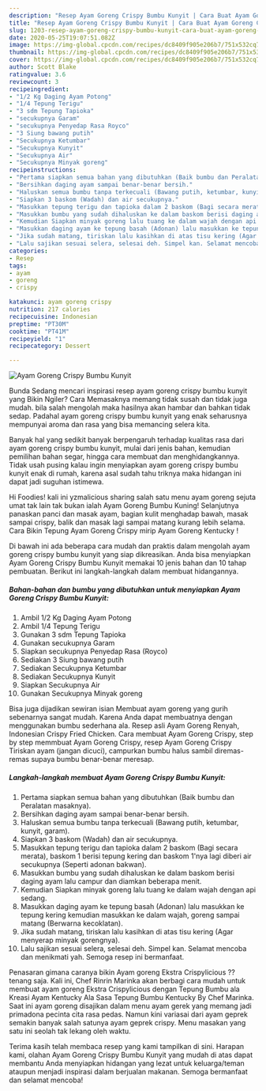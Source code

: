 ```yaml
---
description: "Resep Ayam Goreng Crispy Bumbu Kunyit | Cara Buat Ayam Goreng Crispy Bumbu Kunyit Yang Lezat Sekali"
title: "Resep Ayam Goreng Crispy Bumbu Kunyit | Cara Buat Ayam Goreng Crispy Bumbu Kunyit Yang Lezat Sekali"
slug: 1203-resep-ayam-goreng-crispy-bumbu-kunyit-cara-buat-ayam-goreng-crispy-bumbu-kunyit-yang-lezat-sekali
date: 2020-05-25T19:07:51.082Z
image: https://img-global.cpcdn.com/recipes/dc8409f905e206b7/751x532cq70/ayam-goreng-crispy-bumbu-kunyit-foto-resep-utama.jpg
thumbnail: https://img-global.cpcdn.com/recipes/dc8409f905e206b7/751x532cq70/ayam-goreng-crispy-bumbu-kunyit-foto-resep-utama.jpg
cover: https://img-global.cpcdn.com/recipes/dc8409f905e206b7/751x532cq70/ayam-goreng-crispy-bumbu-kunyit-foto-resep-utama.jpg
author: Scott Blake
ratingvalue: 3.6
reviewcount: 3
recipeingredient:
- "1/2 Kg Daging Ayam Potong"
- "1/4 Tepung Terigu"
- "3 sdm Tepung Tapioka"
- "secukupnya Garam"
- "secukupnya Penyedap Rasa Royco"
- "3 Siung bawang putih"
- "Secukupnya Ketumbar"
- "Secukupnya Kunyit"
- "Secukupnya Air"
- "Secukupnya Minyak goreng"
recipeinstructions:
- "Pertama siapkan semua bahan yang dibutuhkan (Baik bumbu dan Peralatan masaknya)."
- "Bersihkan daging ayam sampai benar-benar bersih."
- "Haluskan semua bumbu tanpa terkecuali (Bawang putih, ketumbar, kunyit, garam)."
- "Siapkan 3 baskom (Wadah) dan air secukupnya."
- "Masukkan tepung terigu dan tapioka dalam 2 baskom (Bagi secara merata), baskom 1 berisi tepung kering dan baskom 1&#39;nya lagi diberi air secukupnya (Seperti adonan bakwan)."
- "Masukkan bumbu yang sudah dihaluskan ke dalam baskom berisi daging ayam lalu campur dan diamkan beberapa menit."
- "Kemudian Siapkan minyak goreng lalu tuang ke dalam wajah dengan api sedang."
- "Masukkan daging ayam ke tepung basah (Adonan) lalu masukkan ke tepung kering kemudian masukkan ke dalam wajah, goreng sampai matang (Berwarna kecoklatan)."
- "Jika sudah matang, tiriskan lalu kasihkan di atas tisu kering (Agar menyerap minyak gorengnya)."
- "Lalu sajikan sesuai selera, selesai deh. Simpel kan. Selamat mencoba dan menikmati yah. Semoga resep ini bermanfaat."
categories:
- Resep
tags:
- ayam
- goreng
- crispy

katakunci: ayam goreng crispy 
nutrition: 217 calories
recipecuisine: Indonesian
preptime: "PT30M"
cooktime: "PT41M"
recipeyield: "1"
recipecategory: Dessert

---
```



![Ayam Goreng Crispy Bumbu Kunyit](https://img-global.cpcdn.com/recipes/dc8409f905e206b7/751x532cq70/ayam-goreng-crispy-bumbu-kunyit-foto-resep-utama.jpg)

Bunda Sedang mencari inspirasi resep ayam goreng crispy bumbu kunyit yang Bikin Ngiler? Cara Memasaknya memang tidak susah dan tidak juga mudah. bila salah mengolah maka hasilnya akan hambar dan bahkan tidak sedap. Padahal ayam goreng crispy bumbu kunyit yang enak seharusnya mempunyai aroma dan rasa yang bisa memancing selera kita.

Banyak hal yang sedikit banyak berpengaruh terhadap kualitas rasa dari ayam goreng crispy bumbu kunyit, mulai dari jenis bahan, kemudian pemilihan bahan segar, hingga cara membuat dan menghidangkannya. Tidak usah pusing kalau ingin menyiapkan ayam goreng crispy bumbu kunyit enak di rumah, karena asal sudah tahu triknya maka hidangan ini dapat jadi suguhan istimewa.

Hi Foodies! kali ini yzmalicious sharing salah satu menu ayam goreng sejuta umat tak lain tak bukan ialah Ayam Goreng Bumbu Kuning! Selanjutnya panaskan panci dan masak ayam, bagian kulit menghadap bawah, masak sampai crispy, balik dan masak lagi sampai matang kurang lebih selama. Cara Bikin Tepung Ayam Goreng Crispy mirip Ayam Goreng Kentucky !


Di bawah ini ada beberapa cara mudah dan praktis dalam mengolah ayam goreng crispy bumbu kunyit yang siap dikreasikan. Anda bisa menyiapkan Ayam Goreng Crispy Bumbu Kunyit memakai 10 jenis bahan dan 10 tahap pembuatan. Berikut ini langkah-langkah dalam membuat hidangannya.

<!--inarticleads1-->

##### Bahan-bahan dan bumbu yang dibutuhkan untuk menyiapkan Ayam Goreng Crispy Bumbu Kunyit:

1. Ambil 1/2 Kg Daging Ayam Potong
1. Ambil 1/4 Tepung Terigu
1. Gunakan 3 sdm Tepung Tapioka
1. Gunakan secukupnya Garam
1. Siapkan secukupnya Penyedap Rasa (Royco)
1. Sediakan 3 Siung bawang putih
1. Sediakan Secukupnya Ketumbar
1. Sediakan Secukupnya Kunyit
1. Siapkan Secukupnya Air
1. Gunakan Secukupnya Minyak goreng


Bisa juga dijadikan sewiran isian Membuat ayam goreng yang gurih sebenarnya sangat mudah. Karena Anda dapat membuatnya dengan menggunakan bumbu sederhana ala. Resep asli Ayam Goreng Renyah, Indonesian Crispy Fried Chicken. Cara membuat Ayam Goreng Crispy, step by step memmbuat Ayam Goreng Crispy, resep Ayam Goreng Crispy Tiriskan ayam (jangan dicuci), campurkan bumbu halus sambil diremas-remas supaya bumbu benar-benar meresap. 

<!--inarticleads2-->

##### Langkah-langkah membuat Ayam Goreng Crispy Bumbu Kunyit:

1. Pertama siapkan semua bahan yang dibutuhkan (Baik bumbu dan Peralatan masaknya).
1. Bersihkan daging ayam sampai benar-benar bersih.
1. Haluskan semua bumbu tanpa terkecuali (Bawang putih, ketumbar, kunyit, garam).
1. Siapkan 3 baskom (Wadah) dan air secukupnya.
1. Masukkan tepung terigu dan tapioka dalam 2 baskom (Bagi secara merata), baskom 1 berisi tepung kering dan baskom 1&#39;nya lagi diberi air secukupnya (Seperti adonan bakwan).
1. Masukkan bumbu yang sudah dihaluskan ke dalam baskom berisi daging ayam lalu campur dan diamkan beberapa menit.
1. Kemudian Siapkan minyak goreng lalu tuang ke dalam wajah dengan api sedang.
1. Masukkan daging ayam ke tepung basah (Adonan) lalu masukkan ke tepung kering kemudian masukkan ke dalam wajah, goreng sampai matang (Berwarna kecoklatan).
1. Jika sudah matang, tiriskan lalu kasihkan di atas tisu kering (Agar menyerap minyak gorengnya).
1. Lalu sajikan sesuai selera, selesai deh. Simpel kan. Selamat mencoba dan menikmati yah. Semoga resep ini bermanfaat.


Penasaran gimana caranya bikin Ayam goreng Ekstra Crispylicious ?? tenang saja. Kali ini, Chef Rinrin Marinka akan berbagi cara mudah untuk membuat ayam goreng Ekstra Crispylicious dengan Tepung Bumbu ala Kreasi Ayam Kentucky Ala Sasa Tepung Bumbu Kentucky By Chef Marinka. Saat ini ayam goreng disajikan dalam menu ayam gerek yang memang jadi primadona pecinta cita rasa pedas. Namun kini variasai dari ayam geprek semakin banyak salah satunya ayam geprek crispy. Menu masakan yang satu ini seolah tak lekang oleh waktu. 

Terima kasih telah membaca resep yang kami tampilkan di sini. Harapan kami, olahan Ayam Goreng Crispy Bumbu Kunyit yang mudah di atas dapat membantu Anda menyiapkan hidangan yang lezat untuk keluarga/teman ataupun menjadi inspirasi dalam berjualan makanan. Semoga bermanfaat dan selamat mencoba!
